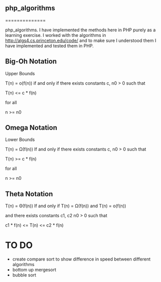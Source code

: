 ## php_algorithms
==============

php_algorithms. I have implemented the methods here in PHP purely as a learning exercise.
I worked with the algorithms in http://algs4.cs.princeton.edu/code/ and to make sure I understood
them I have implemented and tested them in PHP.



## Big-Oh Notation

Upper Bounds

T(n) = o(f(n)) if and only if there exists constants c, n0 > 0 such that

T(n) <= c * f(n)

for all

n >= n0


## Omega Notation

Lower Bounds

T(n) = Ω(f(n)) If and only if there exists constants c, n0 > 0 such that

T(n) >= c * f(n)

for all

n >= n0


## Theta Notation

T(n) = Θ(f(n)) If and only if T(n) = Ω(f(n)) and T(n) = o(f(n))

and there exists constants c1, c2 n0 > 0 such that

 c1 * f(n) <= T(n) <= c2 * f(n)


TO DO 
============

* create compare sort to show difference in speed between different algorithms
* bottom up mergesort
* bubble sort
